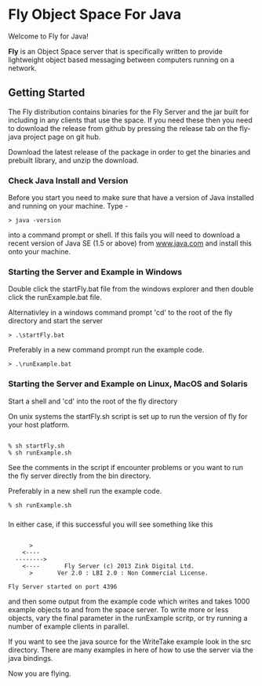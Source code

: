 # Fly Object Space For Java


Welcome to Fly for Java!  

**Fly** is an Object Space server that is specifically written to provide 
lightweight object based messaging between computers running on a network. 


## Getting Started 

The Fly distribution contains binaries for the Fly Server and the jar built for including in
any clients that use the space. If you need these then you need to download the release from 
github by pressing the release tab on the fly-java project page on git hub.

Download the latest release of the package in order to get the binaries and prebuilt library,
and unzip the download.

### Check Java Install and Version

Before you start you need to make sure that have a version of Java installed 
and running on your machine. Type -

```
> java -version
```

into a command prompt or shell. If this fails you will need to download a
recent version of Java SE (1.5 or above) from www.java.com and install this 
onto your machine.



### Starting the Server and Example in Windows

Double click the startFly.bat file from the windows explorer and
then double click the runExample.bat file. 

Alternativley in a windows command prompt 'cd' to the root of the fly directory 
and start the server

```
> .\startFly.bat
```

Preferably in a new command prompt run the example code.

```
> .\runExample.bat 
```


### Starting the Server and Example on Linux, MacOS and Solaris

Start a shell and 'cd' into the root of the fly directory 

On unix systems the startFly.sh script is set up to run the version of
fly for your host platform. 

```

% sh startFly.sh
% sh runExample.sh
```
See the comments in the script if encounter problems or you want to
run the fly server directly from the bin directory.

Preferably in a new shell run the example code.

```
% sh runExample.sh
```

### 

In either case, if this successful you will see something like this 

```

      >      
    <----    
  -------->  
    <----       Fly Server (c) 2013 Zink Digital Ltd. 
      >       Ver 2.0 : LBI 2.0 : Non Commercial License.

Fly Server started on port 4396

```

and then some output from the example code which writes and takes 1000 example 
objects to and from the space server. To write more or less objects, vary the 
final parameter in the runExample scritp, or try running a number of example 
clients in parallel.

If you want to see the java source for the WriteTake example look in the src 
directory. There are many examples in here of how to use the server via the 
java bindings.

Now you are flying.
